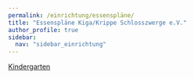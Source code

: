 ```yaml
---
permalink: /einrichtung/essenspläne/
title: "Essenspläne Kiga/Krippe Schlosszwerge e.V."
author_profile: true
sidebar:  
  nav: "sidebar_einrichtung"
---
```

[Kindergarten](https://www.vitesca.de/kunden/speiseplan-oeffentlich.php?kunde=01708&woche=1701644400)
